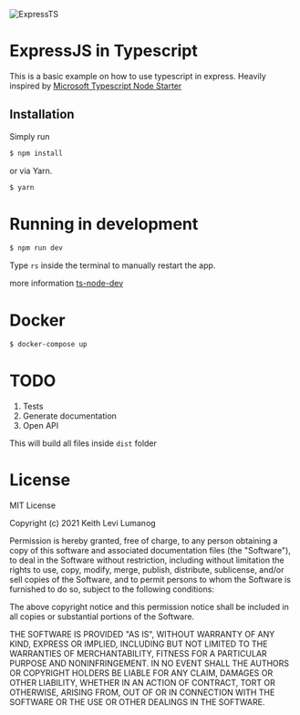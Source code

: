 ![ExpressTS](https://github.com/keithics/express-typescript/workflows/Node.js%20CI/badge.svg)
# ExpressJS in Typescript
This is a basic example on how to use typescript in express. Heavily inspired by [Microsoft Typescript Node Starter][https://github.com/microsoft/TypeScript-Node-Starter]

## Installation

Simply run
```bash
$ npm install 
```

or via Yarn.
```bash
$ yarn 
```


# Running in development
```bash
$ npm run dev
```

Type `rs` inside the terminal to manually restart the app.

more information [ts-node-dev](https://www.npmjs.com/package/ts-node-dev)

# Docker

```bash
$ docker-compose up
```

# TODO
1. Tests
2. Generate documentation
3. Open API

This will build all files inside `dist` folder 

# License

MIT License

Copyright (c) 2021 Keith Levi Lumanog

Permission is hereby granted, free of charge, to any person obtaining a copy
of this software and associated documentation files (the "Software"), to deal
in the Software without restriction, including without limitation the rights
to use, copy, modify, merge, publish, distribute, sublicense, and/or sell
copies of the Software, and to permit persons to whom the Software is
furnished to do so, subject to the following conditions:

The above copyright notice and this permission notice shall be included in all
copies or substantial portions of the Software.

THE SOFTWARE IS PROVIDED "AS IS", WITHOUT WARRANTY OF ANY KIND, EXPRESS OR
IMPLIED, INCLUDING BUT NOT LIMITED TO THE WARRANTIES OF MERCHANTABILITY,
FITNESS FOR A PARTICULAR PURPOSE AND NONINFRINGEMENT. IN NO EVENT SHALL THE
AUTHORS OR COPYRIGHT HOLDERS BE LIABLE FOR ANY CLAIM, DAMAGES OR OTHER
LIABILITY, WHETHER IN AN ACTION OF CONTRACT, TORT OR OTHERWISE, ARISING FROM,
OUT OF OR IN CONNECTION WITH THE SOFTWARE OR THE USE OR OTHER DEALINGS IN THE
SOFTWARE.



[https://github.com/microsoft/TypeScript-Node-Starter]: https://github.com/microsoft/TypeScript-Node-Starter
